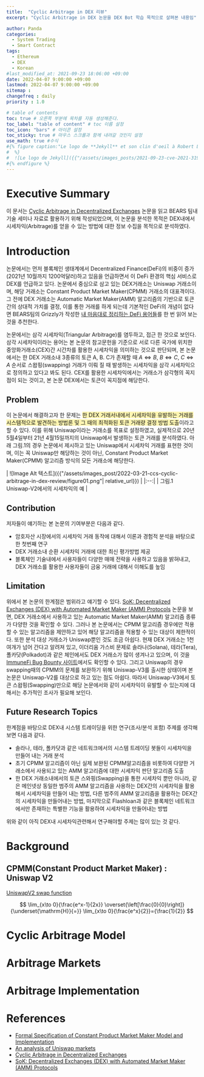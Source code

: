 ```yaml
---
title:  "Cyclic Arbitrage in DEX 리뷰"
excerpt: "Cyclic Arbitrage in DEX 논문을 DEX Bot 학습 목적으로 살펴본 내용임"

author: Panda
categories:
  - System Trading
  - Smart Contract
tags:
  - Ethereum
  - DEX
  - Korean
#last_modified_at: 2021-09-23 18:06:00 +09:00
date: 2022-04-07 9:00:00 +09:00
lastmod: 2022-04-07 9:00:00 +09:00
sitemap :
changefreq : daily
priority : 1.0

# table of contents
toc: true # 오른쪽 부분에 목차를 자동 생성해준다.
toc_label: "table of content" # toc 이름 설정
toc_icon: "bars" # 아이콘 설정
toc_sticky: true # 마우스 스크롤과 함께 내려갈 것인지 설정
use_math: true #수식
#{% figure caption:"Le logo de **Jekyll** et son clin d'oeil à Robert Louis Stevenson"
#  %}
#  ![Le logo de Jekyll]({{"/assets/images_posts/2021-09-23-cve-2021-31956-part1/1.png"| #relative_url}})
#{% endfigure %}
---
```

# Executive Summary
이 문서는  [Cyclic Arbitrage in Decentralized Exchanges](https://arxiv.org/pdf/2105.02784.pdf) 논문을 읽고 BEARS 팀내 기술 세미나 자료로 활용하기 위해 작성되었으며, 이 논문을 분석한 목적은 DEX내에서 시세차익(Arbitrage)를 얻을 수 있는 방법에 대한 정보 수집을 목적으로 분석하였다.

# Introduction
논문에서는 먼저 블록체인 생태계에서 Decentralized Finance(DeFi)의 비중이 증가(2021년 10월까지 1200억달러)하고 있음을 언급하면서 이 DeFi 환경의 핵심 서비스로 DEX를 언급하고 있다. 논문에서 중심으로 삼고 있는 DEX거래소는 Uniswap 거래소이며, 해당 거래소는 Constant Product Market Maker(CPMM) 거래소의 대표격이다. 그 전에 DEX 거래소는 Automatic Market Maker(AMM) 알고리즘의 기반으로 토큰간의 상대적 가치를 결정, 이를 통한 거래를 하게 되는데 기본적인 DeFi의 개념이 없다면 BEARS팀의 Grizzly가 작성한 [내 마음대로 정리하는 DeFi 용어들](https://bears-team.github.io/commons/defi-term/)를 한 번 읽어 보는 것을 추천한다.

논문에서는 삼각 시세차익(Triangular Arbitrage)를 염두하고, 접근 한 것으로 보인다. 삼각 시세차익이라는 용어는 본 논문의 참고문헌을 기준으로 서로 다른 국가에 위치한 중앙화거래소(CEX)간 시간차를 활용한 시세차익을 의미하는 것으로 판단되며, 본 논문에서는 한 DEX 거래소내 3종류의 토큰 A, B. C가 존재할 때 $A \Leftrightarrow B$, $B \Leftrightarrow C$, $C \Leftrightarrow A$ 순서로 스왑핑(swapping) 거래가 이뤄 질 때 발생하는 시세차익을 삼각 시세차익으로 정의하고 있다고 봐도 된다. CEX를 활용한 시세차익에서는 거래소가 삼각형의 꼭지점이 되는 것이고, 본 논문 DEX에서는 토큰이 꼭지점에 해당한다.  

## Problem
이 논문에서 해결하고자 한 문제는 <span style='background-color: #fff5b1'>한 DEX 거래서내에서 시세차익을 유발하는 거래를 시스템적으로 발견하는 방법론 및 그 때의 최적화된 토큰 거래량 결정 방법 도출</span>이라고 할 수 있다. 이를 위해 Uniswap이라는 거래소를 목표로 설정하였고, 실제적으로 20년 5월4일부터 21년 4월15일까지의 Uniswap에서 발생하는 토큰 거래를 분석하였다. 아래 그림.1의 경우 논문에서 제시하고 있는 Uniswap에서 시세차익 거래를 표현한 것이며, 이는 꼭 Uniswap만 해당하는 것이 아닌, Constant Product Market Maker(CPMM) 알고리즘 방식의 모든 거래소에 해당한다.

| ![Image Alt 텍스트]({{"/assets/images_post/2022-03-21-ccs-cyclic-arbitrage-in-dex-review/figure01.png"| relative_url}})  |
|:--:| 
| 그림.1 Uniswap-V2에서의 시세차익의 예 |

## Contribution
저자들이 얘기하는 본 논문의 기여부분은 다음과 같다.
* 암호자산 시장에서의 시세차익 거래 동작에 대해서 이론과 경험적 분석을 바탕으로한 첫번째 연구
* DEX 거래소내 순환 시세차익 거래에 대한 최신 평가방법 제공
* 블록체인 기술내에서 사용자들이 다양한 매매 전략을 사용하고 있음을 밝혀내고, DEX 거래소를 활용한 사용자들이 금융 거래에 대해서 이해도를 높임

## Limitation
위에서 본 논문의 한계점은 범위라고 얘기할 수 있다. [SoK: Decentralized Exchanges (DEX) with Automated Market Maker (AMM) Protocols](https://arxiv.org/pdf/2103.12732.pdf) 논문을 보면, DEX 거래소에서 사용하고 있는 Automatic Market Maker(AMM) 알고리즘 종류가 다양한 것을 확인할 수 있다. 그러나 본 논문에서는 CPMM 알고리즘 경우에만 적용할 수 있는 알고리즘을 제안하고 있어 해당 알고리즘을 적용할 수 있는 대상이 제한적이다. 또한 분석 대상 거래소가 Uniswap뿐인 것도 조금 아쉽다. 현재 DEX 거래소는 1천여개가 넘어 간다고 알려져 있고, 이더리움 가스비 문제로 솔라나(Solana), 테라(Tera), 폴카닷(Polkadot)과 같은 체인에서도 DEX 거래소가 많이 생겨나고 있으며, 이 것을 [ImmuneFi Bug Bounty 사이트](https://immunefi.com/explore/)에서도 확인할 수 있다. 그리고 Uniswap의 경우 swapping때의 CPMM의 문제를 보완하기 위해 Uniswap-V3를 출시한 상태이며 본 논문은 Uniswap-V2를 대상으로 하고 있는 점도 아쉽다. 따라서 Uniswap-V3에서 토큰 스왑핑(Swapping)만으로 해당 논문에서와 같이 시세차익이 유발할 수 있는지에 대해서는 추가적인 조사가 필요해 보인다. 

## Future Research Topics
한계점을 바탕으로 DEX내 시스템 트레이딩을 위한 연구(조사/분석 포함) 주제를 생각해보면 다음과 같다.
* 솔라나, 테라, 폴카닷과 같은 네트워크에서의 시스템 트레이딩 봇들이 시세차익을 만들어 내는 거래 분석
* 초기 CPMM 알고리즘이 아닌 실제 보완된 CPMM알고리즘을 비롯하여 다양한 거래소에서 사용되고 있는 AMM 알고리즘에 대한 시세차익 판단 알고리즘 도출
* 한 DEX 거래소내에서의 토큰 스와핑(Swapping)을 통한 시세차익 뿐만 아니라, 같은 메인넷상 동일한 범주의 AMM 알고리즘을 사용하는 DEX간의 시세차익을 활용해서 시세차익을 만들어 내는 방법, 다른 범주의 AMM 알고리즘을 활용하는 DEX간의 시세차익을 만들어내는 방법, 마지막으로 Flashloan과 같은 블록체인 네트워크에서만 존재하는 특별한 기능을 활용하여 시세차익을 만들어내는 방법

위와 같이 아직 DEX내 시세차익관련해서 연구해야할 주제는 많이 있는 것 같다.

# Background
## CPMM(Constant Product Market Maker) : Uniswap V2
[UniswapV2 swap function](https://github.com/Uniswap/v2-core/blob/4dd59067c76dea4a0e8e4bfdda41877a6b16dedc/contracts/UniswapV2Pair.sol#L159)

$$ 
\lim_{x\to 0}{\frac{e^x-1}{2x}}
\overset{\left[\frac{0}{0}\right]}{\underset{\mathrm{H}}{=}}
\lim_{x\to 0}{\frac{e^x}{2}}={\frac{1}{2}}
$$


# Cyclic Arbitrage Model

# Arbitrage Markets

# Arbitrage Implementation

# References
* [Formal Specification of Constant Product Market Maker Model and Implementation](https://github.com/runtimeverification/verified-smart-contracts/blob/uniswap/uniswap/x-y-k.pdf)
* [An analysis of Uniswap markets](https://web.stanford.edu/~guillean/papers/uniswap_analysis.pdf)
* [Cyclic Arbitrage in Decentralized Exchanges](https://arxiv.org/pdf/2105.02784.pdf)
* [SoK: Decentralized Exchanges (DEX) with Automated Market Maker (AMM) Protocols](https://arxiv.org/pdf/2103.12732.pdf)

